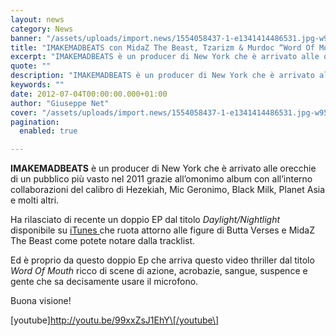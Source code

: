 ```yaml
---
layout: news
category: News
banner: "/assets/uploads/import.news/1554058437-1-e1341414486531.jpg-w950.jpg"
title: "IMAKEMADBEATS con MidaZ The Beast, Tzarizm & Murdoc “Word Of Mouth” (Video)"
excerpt: "IMAKEMADBEATS è un producer di New York che è arrivato alle orecchie di un pubblico più vasto nel 2011 grazie all’omonimo album con all’interno collaborazioni del calibro di Hezekiah, Mic Geronimo, Black Milk, Planet Asia e molti altri. Ha rilasciato di recente un doppio EP dal titolo Daylight/Nightlight disponibile su iTunes che ruota attorno alle [&hellip"
quote: ""
description: "IMAKEMADBEATS è un producer di New York che è arrivato alle orecchie di un pubblico più vasto nel 2011 grazie all’omonimo album con all’interno collaborazioni del calibro di Hezekiah, Mic Geronimo, Black Milk, Planet Asia e molti altri. Ha rilasciato di recente un doppio EP dal titolo Daylight/Nightlight disponibile su iTunes che ruota attorno alle [&hellip"
keywords: ""
date: 2012-07-04T00:00:00.000+01:00
author: "Giuseppe Net"
cover: "/assets/uploads/import.news/1554058437-1-e1341414486531.jpg-w950.jpg"
pagination:
  enabled: true

---
```


**IMAKEMADBEATS** è un producer di New York che è arrivato alle orecchie di un pubblico più vasto nel 2011 grazie all’omonimo album con all’interno collaborazioni del calibro di Hezekiah, Mic Geronimo, Black Milk, Planet Asia e molti altri.

Ha rilasciato di recente un doppio EP dal titolo _Daylight/Nightlight_ disponibile su [iTunes ](https://translate.googleusercontent.com/translate%5Fc?hl=it&prev=/search%3Fq%3D%2522Daylight/Nightlight%2522%2Bimakemadbeat%26hl%3Dit%26biw%3D1366%26bih%3D581%26prmd%3Dimvns&rurl=translate.google.it&sl=en&u=http://itunes.apple.com/us/album/the-daylight-nightlight-eps/id529360813&usg=ALkJrhjLvhqY8gnic0xcUpCcHQCm8ATTvg)che ruota attorno alle figure di Butta Verses e MidaZ The Beast come potete notare dalla tracklist.

Ed è proprio da questo doppio Ep che arriva questo video thriller dal titolo _Word Of Mouth_  ricco di scene di azione, acrobazie, sangue, suspence e gente che sa decisamente usare il microfono.

Buona visione!

\[youtube\]http://youtu.be/99xxZsJ1EhY\[/youtube\]